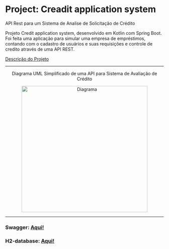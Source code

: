 <h1>Project: Creadit application system</h1>

<p>API Rest para um Sistema de Analise de Solicitação de Crédito</p>

<p>
  Projeto Credit application system, desenvolvido em Kotlin com Spring Boot.
  Foi feita uma aplicação para simular uma empresa de empréstimos, contando com o cadastro de usuários e suas requisições e controle de credito através de uma API REST.
</p>

<a href = "https://gist.github.com/cami-la/560b455b901778391abd2c9edea81286">Descrição do Projeto</a>

---

<div align="center">
<p>Diagrama UML Simplificado de uma API para Sistema de Avaliação de Crédito</p>
<picture><img
           height="400px"
           src="https://camo.githubusercontent.com/33acbb87760a5320ad4ad00fa6a49db79fc8c9142114d93c147e270b23236d48/68747470733a2f2f692e696d6775722e636f6d2f377068796131362e706e67"
           alt="Diagrama"
           />
</picture>
</div>

---

<h3>Swagger: <a href="http://localhost:8080/swagger-ui/index.html">Aqui!</a></h3>
<h3>H2-database: <a href="http://localhost:8080/swagger-ui/index.html">Aqui!</a></h3>
